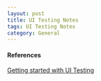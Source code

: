 ```yaml
---
layout: post
title: UI Testing Notes
tags: UI Testing Notes
category: General
---
```


#### References ####
[Getting started with UI Testing](https://www.simple-talk.com/dotnet/asp.net/getting-started-with-ui-test-automation/)


